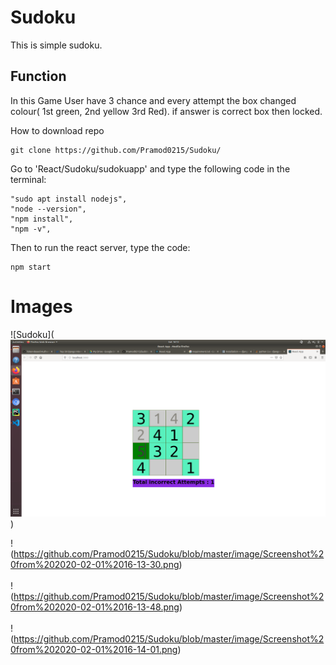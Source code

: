 # Sudoku


This is simple sudoku. 

## Function
In this Game User have 3 chance and every attempt the box changed colour( 1st green, 2nd yellow 3rd Red). 
if answer is correct box then locked.

How to download repo
```
git clone https://github.com/Pramod0215/Sudoku/
```
Go to 'React/Sudoku/sudokuapp' and type the following code in the terminal:
```
"sudo apt install nodejs",
"node --version",
"npm install", 
"npm -v",
```
Then to run the react server, type the code:
```
npm start
```

#  Images

>
![Sudoku](![alt Home Page](https://github.com/Pramod0215/Sudoku/blob/master/image/Screenshot%20from%202020-02-01%2016-13-30.png)<br>)<br>

!(https://github.com/Pramod0215/Sudoku/blob/master/image/Screenshot%20from%202020-02-01%2016-13-30.png)<br></br>
!(https://github.com/Pramod0215/Sudoku/blob/master/image/Screenshot%20from%202020-02-01%2016-13-48.png)<br></br>
!(https://github.com/Pramod0215/Sudoku/blob/master/image/Screenshot%20from%202020-02-01%2016-14-01.png)<br></br>
